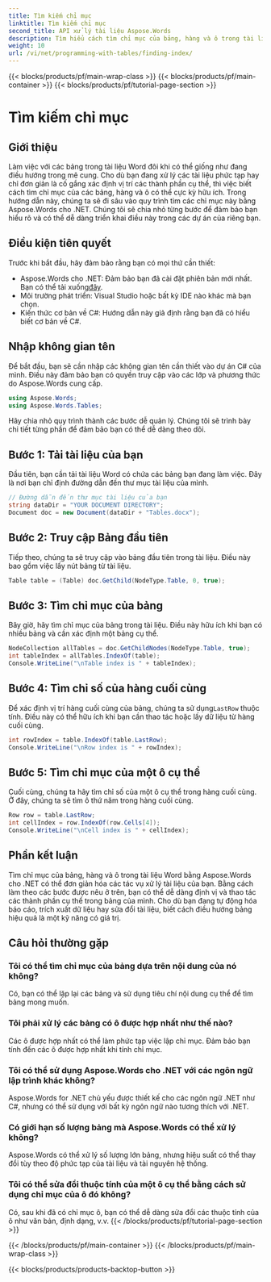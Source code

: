 ```yaml
---
title: Tìm kiếm chỉ mục
linktitle: Tìm kiếm chỉ mục
second_title: API xử lý tài liệu Aspose.Words
description: Tìm hiểu cách tìm chỉ mục của bảng, hàng và ô trong tài liệu Word bằng Aspose.Words cho .NET với hướng dẫn toàn diện, từng bước này.
weight: 10
url: /vi/net/programming-with-tables/finding-index/
---
```


{{< blocks/products/pf/main-wrap-class >}}
{{< blocks/products/pf/main-container >}}
{{< blocks/products/pf/tutorial-page-section >}}

# Tìm kiếm chỉ mục

## Giới thiệu

Làm việc với các bảng trong tài liệu Word đôi khi có thể giống như đang điều hướng trong mê cung. Cho dù bạn đang xử lý các tài liệu phức tạp hay chỉ đơn giản là cố gắng xác định vị trí các thành phần cụ thể, thì việc biết cách tìm chỉ mục của các bảng, hàng và ô có thể cực kỳ hữu ích. Trong hướng dẫn này, chúng ta sẽ đi sâu vào quy trình tìm các chỉ mục này bằng Aspose.Words cho .NET. Chúng tôi sẽ chia nhỏ từng bước để đảm bảo bạn hiểu rõ và có thể dễ dàng triển khai điều này trong các dự án của riêng bạn.

## Điều kiện tiên quyết

Trước khi bắt đầu, hãy đảm bảo rằng bạn có mọi thứ cần thiết:

- Aspose.Words cho .NET: Đảm bảo bạn đã cài đặt phiên bản mới nhất. Bạn có thể tải xuống[đây](https://releases.aspose.com/words/net/).
- Môi trường phát triển: Visual Studio hoặc bất kỳ IDE nào khác mà bạn chọn.
- Kiến thức cơ bản về C#: Hướng dẫn này giả định rằng bạn đã có hiểu biết cơ bản về C#.

## Nhập không gian tên

Để bắt đầu, bạn sẽ cần nhập các không gian tên cần thiết vào dự án C# của mình. Điều này đảm bảo bạn có quyền truy cập vào các lớp và phương thức do Aspose.Words cung cấp.

```csharp
using Aspose.Words;
using Aspose.Words.Tables;
```

Hãy chia nhỏ quy trình thành các bước dễ quản lý. Chúng tôi sẽ trình bày chi tiết từng phần để đảm bảo bạn có thể dễ dàng theo dõi.

## Bước 1: Tải tài liệu của bạn

Đầu tiên, bạn cần tải tài liệu Word có chứa các bảng bạn đang làm việc. Đây là nơi bạn chỉ định đường dẫn đến thư mục tài liệu của mình.

```csharp
// Đường dẫn đến thư mục tài liệu của bạn
string dataDir = "YOUR DOCUMENT DIRECTORY";
Document doc = new Document(dataDir + "Tables.docx");
```

## Bước 2: Truy cập Bảng đầu tiên

Tiếp theo, chúng ta sẽ truy cập vào bảng đầu tiên trong tài liệu. Điều này bao gồm việc lấy nút bảng từ tài liệu.

```csharp
Table table = (Table) doc.GetChild(NodeType.Table, 0, true);
```

## Bước 3: Tìm chỉ mục của bảng

Bây giờ, hãy tìm chỉ mục của bảng trong tài liệu. Điều này hữu ích khi bạn có nhiều bảng và cần xác định một bảng cụ thể.

```csharp
NodeCollection allTables = doc.GetChildNodes(NodeType.Table, true);
int tableIndex = allTables.IndexOf(table);
Console.WriteLine("\nTable index is " + tableIndex);
```

## Bước 4: Tìm chỉ số của hàng cuối cùng

 Để xác định vị trí hàng cuối cùng của bảng, chúng ta sử dụng`LastRow` thuộc tính. Điều này có thể hữu ích khi bạn cần thao tác hoặc lấy dữ liệu từ hàng cuối cùng.

```csharp
int rowIndex = table.IndexOf(table.LastRow);
Console.WriteLine("\nRow index is " + rowIndex);
```

## Bước 5: Tìm chỉ mục của một ô cụ thể

Cuối cùng, chúng ta hãy tìm chỉ số của một ô cụ thể trong hàng cuối cùng. Ở đây, chúng ta sẽ tìm ô thứ năm trong hàng cuối cùng.

```csharp
Row row = table.LastRow;
int cellIndex = row.IndexOf(row.Cells[4]);
Console.WriteLine("\nCell index is " + cellIndex);
```

## Phần kết luận

Tìm chỉ mục của bảng, hàng và ô trong tài liệu Word bằng Aspose.Words cho .NET có thể đơn giản hóa các tác vụ xử lý tài liệu của bạn. Bằng cách làm theo các bước được nêu ở trên, bạn có thể dễ dàng định vị và thao tác các thành phần cụ thể trong bảng của mình. Cho dù bạn đang tự động hóa báo cáo, trích xuất dữ liệu hay sửa đổi tài liệu, biết cách điều hướng bảng hiệu quả là một kỹ năng có giá trị.

## Câu hỏi thường gặp

### Tôi có thể tìm chỉ mục của bảng dựa trên nội dung của nó không?
Có, bạn có thể lặp lại các bảng và sử dụng tiêu chí nội dung cụ thể để tìm bảng mong muốn.

### Tôi phải xử lý các bảng có ô được hợp nhất như thế nào?
Các ô được hợp nhất có thể làm phức tạp việc lập chỉ mục. Đảm bảo bạn tính đến các ô được hợp nhất khi tính chỉ mục.

### Tôi có thể sử dụng Aspose.Words cho .NET với các ngôn ngữ lập trình khác không?
Aspose.Words for .NET chủ yếu được thiết kế cho các ngôn ngữ .NET như C#, nhưng có thể sử dụng với bất kỳ ngôn ngữ nào tương thích với .NET.

### Có giới hạn số lượng bảng mà Aspose.Words có thể xử lý không?
Aspose.Words có thể xử lý số lượng lớn bảng, nhưng hiệu suất có thể thay đổi tùy theo độ phức tạp của tài liệu và tài nguyên hệ thống.

### Tôi có thể sửa đổi thuộc tính của một ô cụ thể bằng cách sử dụng chỉ mục của ô đó không?
Có, sau khi đã có chỉ mục ô, bạn có thể dễ dàng sửa đổi các thuộc tính của ô như văn bản, định dạng, v.v.
{{< /blocks/products/pf/tutorial-page-section >}}

{{< /blocks/products/pf/main-container >}}
{{< /blocks/products/pf/main-wrap-class >}}

{{< blocks/products/products-backtop-button >}}
